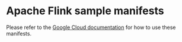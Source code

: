 # Apache Flink sample manifests

Please refer to the [Google Cloud documentation](https://cloud.google.com/stackdriver/docs/managed-prometheus/exporters/flink) for how to use these manifests.
